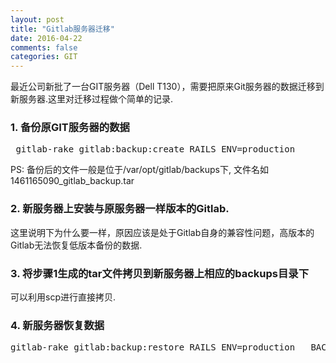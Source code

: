 ```yaml
---
layout: post
title: "Gitlab服务器迁移"
date: 2016-04-22
comments: false
categories: GIT
---
```


最近公司新批了一台GIT服务器（Dell T130），需要把原来Git服务器的数据迁移到新服务器.这里对迁移过程做个简单的记录.

### 1. 备份原GIT服务器的数据
<pre>
 gitlab-rake gitlab:backup:create RAILS_ENV=production
</pre>

PS: 备份后的文件一般是位于/var/opt/gitlab/backups下, 文件名如1461165090_gitlab_backup.tar

### 2. 新服务器上安装与原服务器一样版本的Gitlab.
这里说明下为什么要一样，原因应该是处于Gitlab自身的兼容性问题，高版本的Gitlab无法恢复低版本备份的数据.

### 3. 将步骤1生成的tar文件拷贝到新服务器上相应的backups目录下
可以利用scp进行直接拷贝.

### 4. 新服务器恢复数据
<pre>
gitlab-rake gitlab:backup:restore RAILS_ENV=production   BACKUP=1461165090
</pre>